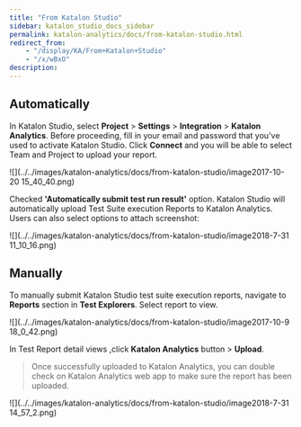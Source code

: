 ```yaml
---
title: "From Katalon Studio" 
sidebar: katalon_studio_docs_sidebar
permalink: katalon-analytics/docs/from-katalon-studio.html 
redirect_from:
    - "/display/KA/From+Katalon+Studio"
    - "/x/wBxO"
description: 
---
```

Automatically
-------------

In Katalon Studio, select **Project** \> **Settings** \> **Integration** \> **Katalon Analytics**. Before proceeding, fill in your email and password that you've used to activate Katalon Studio. Click **Connect** and you will be able to select Team and Project to upload your report.

![](../../images/katalon-analytics/docs/from-katalon-studio/image2017-10-20 15_40_40.png)  
  
Checked **'Automatically submit test run result'** option. Katalon Studio will automatically upload Test Suite execution Reports to Katalon Analytics. Users can also select options to attach screenshot:

![](../../images/katalon-analytics/docs/from-katalon-studio/image2018-7-31 11_10_16.png)

Manually
--------

To manually submit Katalon Studio test suite execution reports, navigate to **Reports** section in **Test Explorers**. Select report to view.

![](../../images/katalon-analytics/docs/from-katalon-studio/image2017-10-9 18_0_42.png)

In Test Report detail views ,click **Katalon Analytics** button > **Upload**.

> Once successfully uploaded to Katalon Analytics, you can double check on Katalon Analytics web app to make sure the report has been uploaded.

![](../../images/katalon-analytics/docs/from-katalon-studio/image2018-7-31 14_57_2.png)